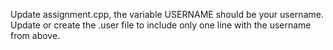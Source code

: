 Update assignment.cpp, the variable USERNAME should be your username.\
Update or create the .user file to include only one line with the username from above.
